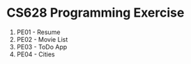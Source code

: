 # CS628 Programming Exercise

1. PE01 - Resume
2. PE02 - Movie List
3. PE03 - ToDo App
4. PE04 - Cities
